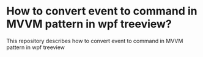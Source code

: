 # How to convert event to command in MVVM pattern in wpf treeview?
This repository describes how to convert event to command in MVVM pattern in wpf treeview
